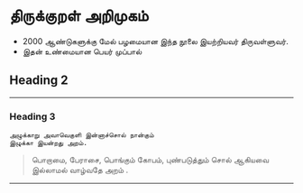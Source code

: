 # திருக்குறள் அறிமுகம்

* 2000 ஆண்டுகளுக்கு மேல் பழமையான இந்த நூலை இயற்றியவர் திருவள்ளுவர்.
* இதன் உண்மையான பெயர் முப்பால்

## Heading 2

---

### Heading 3

```
அழுக்காறு அவாவெகுளி இன்னாச்சொல் நான்கும்
இழுக்கா இயன்றது அறம்.

```

> பொறாமை, பேராசை, பொங்கும் கோபம், புண்படுத்தும் சொல் ஆகியவை
இல்லாமல் வாழ்வதே அறம் .

---
